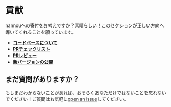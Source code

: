 <!-- # Contributing -->
# 貢献

<!-- Considering contributing to nannou? Awesome! Hopefully this section can guide you in the right direction. -->
nannouへの寄付をお考えですか？素晴らしい！このセクションが正しい方向へ導いてくれることを願っています。

- [**コードベースについて**](./contributing/about-the-codebase.md)
- [**PRチェックリスト**](./contributing/pr-checklist.md)
- [**PRレビュー**](./contributing/pr-reviews.md)
- [**新バージョンの公開**](./contributing/publishing-new-versions.md)

<!-- ## Still have questions? -->
## まだ質問がありますか？

<!-- Remember, if you are still unsure about anything, you probably are not the only one! Feel free to [open an issue][issue-tracker] with your question. -->
もしまだわからないことがあれば、おそらくあなただけではないことを忘れないでください！ご質問はお気軽に[open an issue][issue-tracker]してください。

[issue-tracker]: https://github.com/nannou-org/nannou/issues
